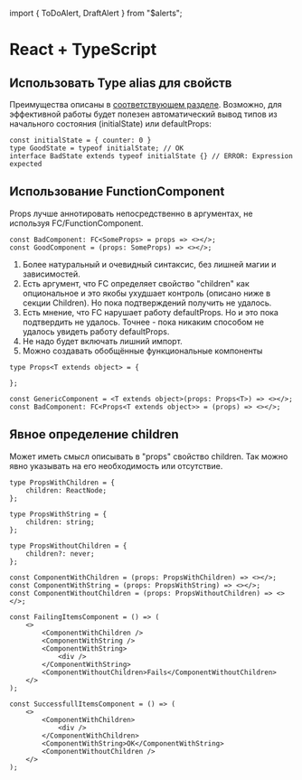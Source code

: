 import { ToDoAlert, DraftAlert } from "\$alerts";

<DraftAlert />

# React + TypeScript

## Использовать Type alias для свойств

Преимущества описаны в [соответствующем разделе](/ru/wiki/typescript/types). Возможно, для эффективной работы будет полезен автоматический вывод типов из начального состояния (initialState) или defaultProps:

```tsx
const initialState = { counter: 0 }
type GoodState = typeof initialState; // OK
interface BadState extends typeof initialState {} // ERROR: Expression expected
```

## Использование FunctionComponent

Props лучше аннотировать непосредственно в аргументах, не используя FC/FunctionComponent.

```tsx
const BadComponent: FC<SomeProps> = props => <></>;
const GoodComponent = (props: SomeProps) => <></>;
```

1. Более натуральный и очевидный синтаксис, без лишней магии и зависимостей.
2. Есть аргумент, что FC определяет свойство "children" как опциональное и это якобы ухудшает контроль (описано ниже в секции Children). Но пока подтверждений получить не удалось.
3. Есть мнение, что FC нарушает работу defaultProps. Но и это пока подтвердить не удалось. Точнее - пока никаким способом не удалось увидеть работу defaultProps.
4. Не надо будет включать лишний импорт.
5. Можно создавать обобщённые функциональные компоненты

```tsx
type Props<T extends object> = {

};

const GenericComponent = <T extends object>(props: Props<T>) => <></>;
const BadComponent: FC<Props<T extends object>> = (props) => <></>;
```

## Явное определение children

Может иметь смысл описывать в "props" свойство children. Так можно явно указывать на его необходимость или отсутствие.

```tsx
type PropsWithChildren = {
	children: ReactNode;
};

type PropsWithString = {
	children: string;
};

type PropsWithoutChildren = {
	children?: never;
};

const ComponentWithChildren = (props: PropsWithChildren) => <></>;
const ComponentWithString = (props: PropsWithString) => <></>;
const ComponentWithoutChildren = (props: PropsWithoutChildren) => <></>;

const FailingItemsComponent = () => (
	<>
		<ComponentWithChildren />
		<ComponentWithString />
		<ComponentWithString>
			<div />
		</ComponentWithString>
		<ComponentWithoutChildren>Fails</ComponentWithoutChildren>
	</>
);

const SuccessfullItemsComponent = () => (
	<>
		<ComponentWithChildren>
			<div />
		</ComponentWithChildren>
		<ComponentWithString>OK</ComponentWithString>
		<ComponentWithoutChildren />
	</>
);
```
